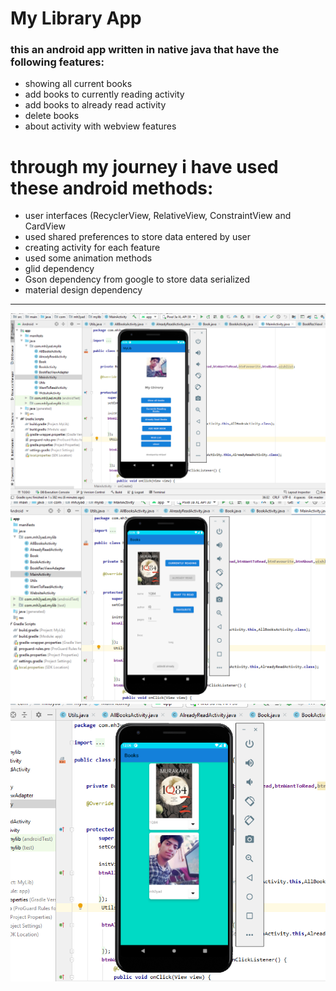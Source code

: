 # My Library App 
### this an android app written in native java that have the following features:
  * showing all current books
  * add books to currently reading activity
  * add books to already read activity
  * delete books
  * about activity with webview features
# through my journey i have used these android methods:
  * user interfaces (RecyclerView, RelativeView, ConstraintView and CardView
  * used shared preferences to store data entered by user
  * creating activity for each feature
  * used some animation methods
  * glid dependency 
  * Gson dependency from google to store data serialized 
  * material design dependency

---

![alt text](1.png "static page")
![alt text](2.png "static page")
![alt text](3.png "static page")
